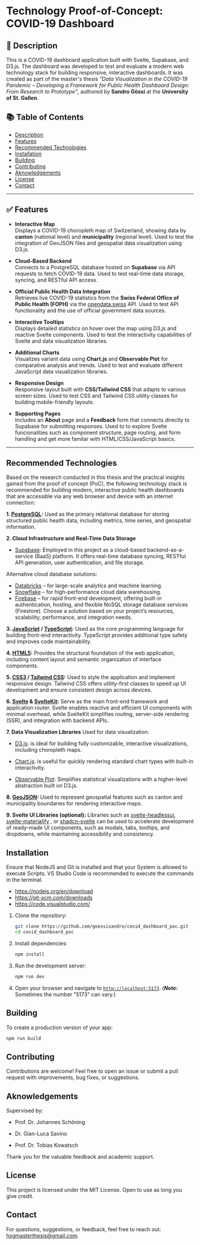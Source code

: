 # Technology Proof-of-Concept: COVID-19 Dashboard

## 📖 Description

This is a COVID-19 dashboard application built with Svelte, Supabase, and D3.js. The dashboard was developed to test and evaluate a modern web technology stack for building responsive, interactive dashboards. It was created as part of the master's thesis *"Data Visualization in the COVID-19 Pandemic – Developing a Framework for Public Health Dashboard Design: From Research to Prototype"*, authored by **Sandro Gössi** at the **University of St. Gallen**.

## 📚 Table of Contents

- [Description](#-description)
- [Features](#-features)
- [Recommended Technologies](#recommended-technologies)
- [Installation](#installation)
- [Building](#building)
- [Contributing](#contributing)
- [Aknowledgements](#aknowledgements)
- [License](#license)
- [Contact](#contact)

---

## ✅ Features

- **Interactive Map**  
  Displays a COVID-19 choropleth map of Switzerland, showing data by **canton** (national level) and **municipality** (regional level). Used to test the integration of GeoJSON files and geospatial data visualization using D3.js.

- **Cloud-Based Backend**  
  Connects to a PostgreSQL database hosted on **Supabase** via API requests to fetch COVID-19 data. Used to test real-time data storage, syncing, and RESTful API access.

- **Official Public Health Data Integration**  
  Retrieves live COVID-19 statistics from the **Swiss Federal Office of Public Health (FOPH)** via the [opendata.swiss](https://opendata.swiss) API. Used to test API functionality and the use of official government data sources.

- **Interactive Tooltips**  
  Displays detailed statistics on hover over the map using D3.js and reactive Svelte components. Used to test the interactivity capabilities of Svelte and data visualization libraries.

- **Additional Charts**  
  Visualizes variant data using **Chart.js** and **Observable Plot** for comparative analysis and trends. Used to test and evaluate different JavaScript data visualization libraries.

- **Responsive Design**  
  Responsive layout built with **CSS/Tailwind CSS** that adapts to various screen sizes. Used to test CSS and Tailwind CSS utility classes for building mobile-friendly layouts.

- **Supporting Pages**  
  Includes an **About** page and a **Feedback** form that connects directly to Supabase for submitting responses. Used to to explore Svelte funcionalities such as component structure, page routing, and form handling and get more familar with HTML/CSS/JavaScript basics.

---




## Recommended Technologies

Based on the research conducted in this thesis and the practical insights gained from the proof of concept (PoC), the following technology stack is recommended for building modern, interactive public health dashboards that are accessible via any web browser and device with an internet connection:

**1. [PostgreSQL](https://www.postgresql.org/):** Used as the primary relational database for storing structured public health data, including metrics, time series, and geospatial information.

**2. Cloud Infrastructure and Real-Time Data Storage**
- [Supabase](https://supabase.com/): Employed in this project as a cloud-based backend-as-a-service (BaaS) platform. It offers real-time database syncing, RESTful API generation, user authentication, and file storage.

Alternative cloud database solutions:
- [Databricks](https://www.databricks.com/) – for large-scale analytics and machine learning.
- [Snowflake](https://www.snowflake.com/) – for high-performance cloud data warehousing.
- [Firebase](https://firebase.google.com/) – for rapid front-end development, offering built-in authentication, hosting, and flexible NoSQL storage database services (Firestore).
Choose a solution based on your project’s resources, scalability, performance, and integration needs.

**3. [JavaScript](https://developer.mozilla.org/en-US/docs/Web/JavaScript) / [TypeScript](https://www.typescriptlang.org/):** Used as the core programming language for building front-end interactivity. TypeScript provides additional type safety and improves code maintainability.

**4. [HTML5](https://developer.mozilla.org/en-US/docs/Web/Guide/HTML/HTML5):** Provides the structural foundation of the web application, including content layout and semantic organization of interface components.

**5. [CSS3](https://developer.mozilla.org/en-US/docs/Web/CSS) / [Tailwind CSS](https://tailwindcss.com/):** Used to style the application and implement responsive design. Tailwind CSS offers utility-first classes to speed up UI development and ensure consistent design across devices.

**6. [Svelte](https://svelte.dev/) & [SvelteKit](https://kit.svelte.dev/):** Serve as the main front-end framework and application router. Svelte enables reactive and efficient UI components with minimal overhead, while SvelteKit simplifies routing, server-side rendering (SSR), and integration with backend APIs.

**7. Data Visualization Libraries** Used for data visualization.
- [D3.js](https://d3js.org/): is ideal for building fully customizable, interactive visualizations, including choropleth maps.

- [Chart.js](https://www.chartjs.org/): is useful for quickly rendering standard chart types with built-in interactivity.

- [Observable Plot](https://observablehq.com/plot): Simplifies statistical visualizations with a higher-level abstraction built on D3.js.

**8. [GeoJSON](https://geojson.org/):**  Used to represent geospatial features such as canton and municipality boundaries for rendering interactive maps.


**9. Svelte UI Libraries (optional):** Libraries such as [svelte-headlessui](https://github.com/rgossiaux/svelte-headlessui), [svelte-materialify](https://github.com/TheComputerM/svelte-materialify) , or [shadcn-svelte](https://github.com/huntabyte/shadcn-svelte) can be used to accelerate development of ready-made UI components, such as modals, tabs, tooltips, and dropdowns, while maintaining accessibility and consistency.


## Installation
Ensure that NodeJS and Git is installed and that your System is allowed to execute Scripts. VS Studio Code is recommended to execute the commands in the terminal.
- https://nodejs.org/en/download
- https://git-scm.com/downloads
- https://code.visualstudio.com/

1. Clone the repository:
   ```bash
   git clone https://github.com/goessisandro/covid_dashboard_poc.git
   cd covid_dashboard_poc
   ```

2. Install dependencies:
   ```bash
   npm install
   ```

3. Run the development server:
   ```bash
   npm run dev
   ```

4. Open your browser and navigate to [`http://localhost:5173`](http://localhost:5173). (***Note:*** Sometimes the number "5173" can vary.)

## Building

To create a production version of your app:

```bash
npm run build
```

## Contributing

Contributions are welcome!
Feel free to open an issue or submit a pull request with improvements, bug fixes, or suggestions.

## Aknowledgements
Supervised by:

- Prof. Dr. Johannes Schöning

- Dr. Gian-Luca Savino

- Prof. Dr. Tobias Kowatsch

Thank you for the valuable feedback and academic support.

## License

This project is licensed under the MIT License. Open to use as long you give credit.


## Contact

For questions, suggestions, or feedback, feel free to reach out: [hsgmasterthesis@gmail.com](hsgmasterthesis@gmail.com).
